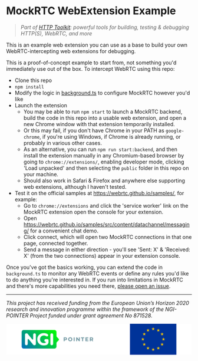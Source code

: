 # MockRTC WebExtension Example

> _Part of [HTTP Toolkit](https://httptoolkit.tech): powerful tools for building, testing & debugging HTTP(S), WebRTC, and more_

This is an example web extension you can use as a base to build your own WebRTC-intercepting web extensions for debugging.

This is a proof-of-concept example to start from, not something you'd immediately use out of the box. To intercept WebRTC using this repo:

* Clone this repo
* `npm install`
* Modify the logic in [background.ts](https://github.com/httptoolkit/mockrtc-extension-example/blob/88344b382d244c04c022ba36ffb62e2cfe412ddc/src/background.ts#L23-L32) to configure MockRTC however you'd like
* Launch the extension
    * You may be able to run `npm start` to launch a MockRTC backend, build the code in this repo into a usable web extension, and open a new Chrome window with that extension temporarily installed.
    * Or this may fail, if you don't have Chrome in your PATH as `google-chrome`, if you're using Windows, if Chrome is already running, or probably in various other cases.
    * As an alternative, you can run `npm run start:backend`, and then install the extension manually in any Chromium-based browser by going to `chrome://extensions/`, enabling developer mode, clicking 'Load unpacked' and then selecting the `public` folder in this repo on your machine.
    * Should also work in Safari & Firefox and anywhere else supporting web extensions, although I haven't tested.
* Test it on the official samples at https://webrtc.github.io/samples/, for example:
    * Go to `chrome://extensions` and click the 'service worker' link on the MockRTC extension open the console for your extension.
    * Open https://webrtc.github.io/samples/src/content/datachannel/messaging/ for a convenient chat demo.
    * Click connect, which will open two MockRTC connections in that one page, connected together.
    * Send a message in either direction - you'll see 'Sent: X' & 'Received: X' (from the two connections) appear in your extension console.

Once you've got the basics working, you can extend the code in `background.ts` to monitor any WebRTC events or define any rules you'd like to do anything you're interested in. If you run into limitations in MockRTC and there's more capabilities you need there, [please open an issue](https://github.com/httptoolkit/mockrtc/issues/new).

---

_This‌ ‌project‌ ‌has‌ ‌received‌ ‌funding‌ ‌from‌ ‌the‌ ‌European‌ ‌Union’s‌ ‌Horizon‌ ‌2020‌‌ research‌ ‌and‌ ‌innovation‌ ‌programme‌ ‌within‌ ‌the‌ ‌framework‌ ‌of‌ ‌the‌ ‌NGI-POINTER‌‌ Project‌ ‌funded‌ ‌under‌ ‌grant‌ ‌agreement‌ ‌No‌ 871528._

![The NGI logo and EU flag](./ngi-eu-footer.png)